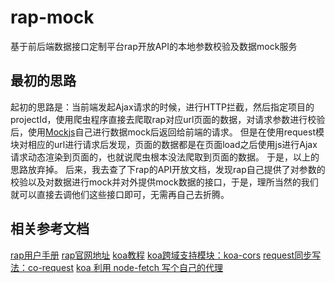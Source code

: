 # rap-mock
基于前后端数据接口定制平台rap开放API的本地参数校验及数据mock服务

## 最初的思路
起初的思路是：当前端发起Ajax请求的时候，进行HTTP拦截，然后指定项目的projectId，使用爬虫程序直接去爬取rap对应url页面的数据，对请求参数进行校验后，使用[Mockjs](http://mockjs.com/)自己进行数据mock后返回给前端的请求。
但是在使用request模块对相应的url进行请求后发现，页面的数据都是在页面load之后使用js进行Ajax请求动态渲染到页面的，也就说爬虫根本没法爬取到页面的数据。
于是，以上的思路放弃掉。
后来，我去查了下rap的API开放文档，发现rap自己提供了对参数的校验以及对数据进行mock并对外提供mock数据的接口，于是，理所当然的我们就可以直接去调他们这些接口即可，无需再自己去折腾。

## 相关参考文档
[rap用户手册](https://github.com/thx/RAP/wiki/user_manual_cn#%E5%89%8D%E7%AB%AFmock%E6%95%B0%E6%8D%AE%E7%94%9F%E6%88%90)
[rap官网地址](http://thx.github.io/RAP/index_zh.html)
[koa教程](http://javascript.ruanyifeng.com/nodejs/koa.html)
[koa跨域支持模块：koa-cors](https://wohugb.gitbooks.io/koajs/content/misc/koa-cors.html)
[request同步写法：co-request](https://www.npmjs.com/package/co-request)
[koa 利用 node-fetch 写个自己的代理](https://segmentfault.com/a/1190000003994518)
